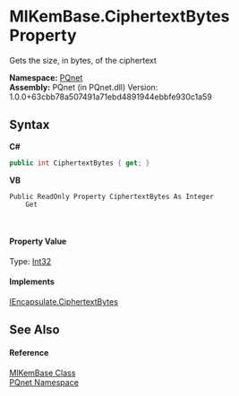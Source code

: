 # MlKemBase.CiphertextBytes Property 
 

Gets the size, in bytes, of the ciphertext

**Namespace:**&nbsp;<a href="fc4f881f-e121-9cf0-ed49-65bf6b5a005d">PQnet</a><br />**Assembly:**&nbsp;PQnet (in PQnet.dll) Version: 1.0.0+63cbb78a507491a71ebd4891944ebbfe930c1a59

## Syntax

**C#**<br />
``` C#
public int CiphertextBytes { get; }
```

**VB**<br />
``` VB
Public ReadOnly Property CiphertextBytes As Integer
	Get
```

<br />

#### Property Value
Type: <a href="https://docs.microsoft.com/dotnet/api/system.int32" target="_blank" rel="noopener noreferrer">Int32</a>

#### Implements
<a href="9a769156-252e-c333-fb37-8c36a48d5425">IEncapsulate.CiphertextBytes</a><br />

## See Also


#### Reference
<a href="048f1bfa-554d-653d-117e-4772fbe7d244">MlKemBase Class</a><br /><a href="fc4f881f-e121-9cf0-ed49-65bf6b5a005d">PQnet Namespace</a><br />